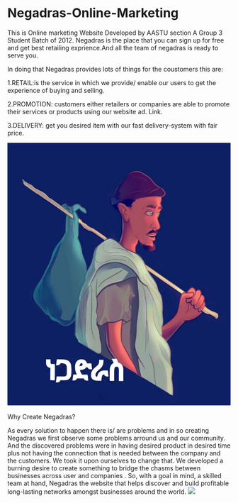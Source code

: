 # Negadras-Online-Marketing
This is Online marketing Website Developed by AASTU section A Group 3 Student Batch of 2012.
Negadras is the place that you can sign up for free and get best retailing exprience.And all the team of negadras is ready to serve you.

In doing that Negadras provides lots of things for the coustomers this are:

  1.RETAIL:is the service in which we provide/ enable our users to get the experience of buying and selling.
  
  2.PROMOTION: customers either retailers or companies are able to promote their services or products using our website ad. Link.
  
  3.DELIVERY: get you desired item with our fast delivery-system with fair price.
  
  ![](Negadras%20Assignment/Resources/images/600-13abb8f439b7.jpg)

Why Create Negadras?

As every solution to happen there is/ are problems and in so creating Negadras we first observe some problems arround us and our community.
And the discovered problems were in having desired product in desired time plus not having the connection that is needed between the company and the customers.
We took it upon ourselves to change that. We developed a burning desire to create something to bridge the chasms between businesses across user and companies . So, with a goal in mind, a skilled team at hand, Negadras the website that helps discover and build profitable long-lasting networks amongst businesses around the world.
<img src="https://user-images.githubusercontent.com/88226208/147437105-dfb402d8-2049-47a1-9ca0-93e2bc5b4f5a.png" />
